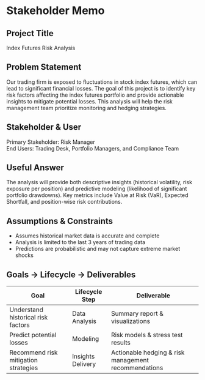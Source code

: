 # Stakeholder Memo

## Project Title
Index Futures Risk Analysis

## Problem Statement
Our trading firm is exposed to fluctuations in stock index futures, which can lead to significant financial losses. The goal of this project is to identify key risk factors affecting the index futures portfolio and provide actionable insights to mitigate potential losses. This analysis will help the risk management team prioritize monitoring and hedging strategies.

## Stakeholder & User
Primary Stakeholder: Risk Manager  
End Users: Trading Desk, Portfolio Managers, and Compliance Team  

## Useful Answer
The analysis will provide both descriptive insights (historical volatility, risk exposure per position) and predictive modeling (likelihood of significant portfolio drawdowns). Key metrics include Value at Risk (VaR), Expected Shortfall, and position-wise risk contributions.

## Assumptions & Constraints
- Assumes historical market data is accurate and complete  
- Analysis is limited to the last 3 years of trading data  
- Predictions are probabilistic and may not capture extreme market shocks  

## Goals → Lifecycle → Deliverables
| Goal                                  | Lifecycle Step      | Deliverable                          |
|---------------------------------------|------------------|--------------------------------------|
| Understand historical risk factors     | Data Analysis     | Summary report & visualizations      |
| Predict potential losses               | Modeling          | Risk models & stress test results    |
| Recommend risk mitigation strategies   | Insights Delivery | Actionable hedging & risk management recommendations |

